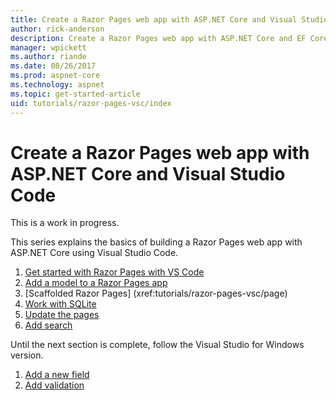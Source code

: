 ```yaml
---
title: Create a Razor Pages web app with ASP.NET Core and Visual Studio Code
author: rick-anderson
description: Create a Razor Pages web app with ASP.NET Core and EF Core.
manager: wpickett
ms.author: riande
ms.date: 08/26/2017
ms.prod: aspnet-core
ms.technology: aspnet
ms.topic: get-started-article
uid: tutorials/razor-pages-vsc/index
---
```


# Create a Razor Pages web app with ASP.NET Core and Visual Studio Code

This is a work in progress.

This series explains the basics of building a Razor Pages web app with ASP.NET Core using Visual Studio Code.

1. [Get started with Razor Pages with VS Code](xref:tutorials/razor-pages-vsc/razor-pages-start)
1. [Add a model to a Razor Pages app](xref:tutorials/razor-pages-vsc/model)
1. [Scaffolded Razor Pages]         (xref:tutorials/razor-pages-vsc/page)
1. [Work with SQLite](xref:tutorials/razor-pages-vsc/sql)
1. [Update the pages](xref:tutorials/razor-pages-vsc/da1)
1. [Add search](xref:tutorials/razor-pages-vsc/search)

Until the next section is complete, follow the Visual Studio for Windows version.

1. [Add a new field](xref:tutorials/razor-pages/new-field)
1. [Add validation](xref:tutorials/razor-pages/validation)
